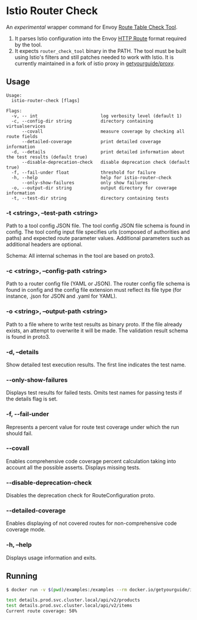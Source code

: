# Istio Router Check

An _experimental_ wrapper command for Envoy [Route Table Check Tool](https://www.envoyproxy.io/docs/envoy/latest/operations/tools/route_table_check_tool#install-tools-route-table-check-tool).

1. It parses Istio configuration into the Envoy [HTTP Route](https://www.envoyproxy.io/docs/envoy/latest/api-v3/config/route/v3/route_components.proto#http-route-components-proto) format required by the tool.
2. It expects `router_check_tool` binary in the PATH. The tool must be built using Istio's filters and still patches needed to work with Istio. It is currently maintained in a fork of istio proxy in [getyourguide/proxy](https://github.com/getyourguide/proxy).


## Usage

```text
Usage:
  istio-router-check [flags]

Flags:
  -v, -- int                        log verbosity level (default 1)
  -c, --config-dir string           directory containing virtualservices
      --covall                      measure coverage by checking all route fields
      --detailed-coverage           print detailed coverage information
  -d, --details                     print detailed information about the test results (default true)
      --disable-deprecation-check   disable deprecation check (default true)
  -f, --fail-under float            threshold for failure
  -h, --help                        help for istio-router-check
      --only-show-failures          only show failures
  -o, --output-dir string           output directory for coverage information
  -t, --test-dir string             directory containing tests
```

### -t \<string>, –test-path \<string>

Path to a tool config JSON file. The tool config JSON file schema is found in config. The tool config input file specifies urls (composed of authorities and paths) and expected route parameter values. Additional parameters such as additional headers are optional.

Schema: All internal schemas in the tool are based on proto3.

### -c \<string>, –config-path \<string>

Path to a router config file (YAML or JSON). The router config file schema is found in config and the config file extension must reflect its file type (for instance, .json for JSON and .yaml for YAML).

### -o \<string>, –output-path \<string>

Path to a file where to write test results as binary proto. If the file already exists, an attempt to overwrite it will be made. The validation result schema is found in proto3.

### -d, –details

Show detailed test execution results. The first line indicates the test name.

### --only-show-failures

Displays test results for failed tests. Omits test names for passing tests if the details flag is set.

### -f, --fail-under

Represents a percent value for route test coverage under which the run should fail.

### --covall

Enables comprehensive code coverage percent calculation taking into account all the possible asserts. Displays missing tests.

### --disable-deprecation-check

Disables the deprecation check for RouteConfiguration proto.

### --detailed-coverage

Enables displaying of not covered routes for non-comprehensive code coverage mode.

### -h, –help

Displays usage information and exits.

## Running

```bash
$ docker run -v $(pwd)/examples:/examples --rm docker.io/getyourguide/istio-router-check:release-1.22 -c /examples/virtualservice.yml -t examples/test.yml

test details.prod.svc.cluster.local/api/v2/products
test details.prod.svc.cluster.local/api/v2/items
Current route coverage: 50%
```
